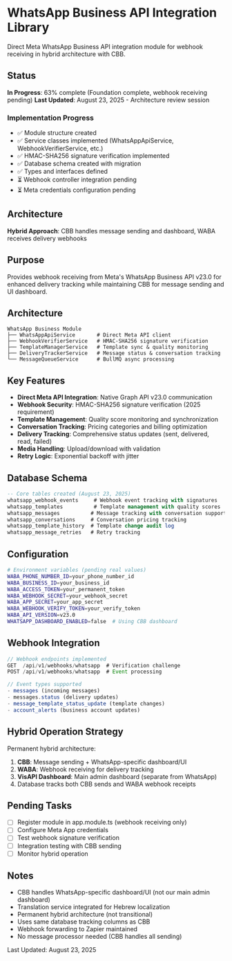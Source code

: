 # WhatsApp Business API Integration Library

Direct Meta WhatsApp Business API integration module for webhook receiving in hybrid architecture with CBB.

## Status

**In Progress**: 63% complete (Foundation complete, webhook receiving pending)
**Last Updated**: August 23, 2025 - Architecture review session

### Implementation Progress
- ✅ Module structure created
- ✅ Service classes implemented (WhatsAppApiService, WebhookVerifierService, etc.)
- ✅ HMAC-SHA256 signature verification implemented
- ✅ Database schema created with migration
- ✅ Types and interfaces defined
- ⏳ Webhook controller integration pending
- ⏳ Meta credentials configuration pending

## Architecture

**Hybrid Approach**: CBB handles message sending and dashboard, WABA receives delivery webhooks

## Purpose

Provides webhook receiving from Meta's WhatsApp Business API v23.0 for enhanced delivery tracking while maintaining CBB for message sending and UI dashboard.

## Architecture

```
WhatsApp Business Module
├── WhatsAppApiService       # Direct Meta API client
├── WebhookVerifierService   # HMAC-SHA256 signature verification
├── TemplateManagerService   # Template sync & quality monitoring
├── DeliveryTrackerService   # Message status & conversation tracking
└── MessageQueueService      # BullMQ async processing
```

## Key Features

- **Direct Meta API Integration**: Native Graph API v23.0 communication
- **Webhook Security**: HMAC-SHA256 signature verification (2025 requirement)
- **Template Management**: Quality score monitoring and synchronization
- **Conversation Tracking**: Pricing categories and billing optimization
- **Delivery Tracking**: Comprehensive status updates (sent, delivered, read, failed)
- **Media Handling**: Upload/download with validation
- **Retry Logic**: Exponential backoff with jitter

## Database Schema

```sql
-- Core tables created (August 23, 2025)
whatsapp_webhook_events     # Webhook event tracking with signatures
whatsapp_templates          # Template management with quality scores
whatsapp_messages          # Message tracking with conversation support
whatsapp_conversations     # Conversation pricing tracking
whatsapp_template_history  # Template change audit log
whatsapp_message_retries   # Retry tracking
```

## Configuration

```bash
# Environment variables (pending real values)
WABA_PHONE_NUMBER_ID=your_phone_number_id
WABA_BUSINESS_ID=your_business_id
WABA_ACCESS_TOKEN=your_permanent_token
WABA_WEBHOOK_SECRET=your_webhook_secret
WABA_APP_SECRET=your_app_secret
WABA_WEBHOOK_VERIFY_TOKEN=your_verify_token
WABA_API_VERSION=v23.0
WHATSAPP_DASHBOARD_ENABLED=false  # Using CBB dashboard
```

## Webhook Integration

```typescript
// Webhook endpoints implemented
GET  /api/v1/webhooks/whatsapp  # Verification challenge
POST /api/v1/webhooks/whatsapp  # Event processing

// Event types supported
- messages (incoming messages)
- messages.status (delivery updates)
- message_template_status_update (template changes)
- account_alerts (business account updates)
```

## Hybrid Operation Strategy

Permanent hybrid architecture:
1. **CBB**: Message sending + WhatsApp-specific dashboard/UI
2. **WABA**: Webhook receiving for delivery tracking
3. **VisAPI Dashboard**: Main admin dashboard (separate from WhatsApp)
4. Database tracks both CBB sends and WABA webhook receipts

## Pending Tasks

- [ ] Register module in app.module.ts (webhook receiving only)
- [ ] Configure Meta App credentials
- [ ] Test webhook signature verification
- [ ] Integration testing with CBB sending
- [ ] Monitor hybrid operation

## Notes

- CBB handles WhatsApp-specific dashboard/UI (not our main admin dashboard)
- Translation service integrated for Hebrew localization
- Permanent hybrid architecture (not transitional)
- Uses same database tracking columns as CBB
- Webhook forwarding to Zapier maintained
- No message processor needed (CBB handles all sending)

Last Updated: August 23, 2025